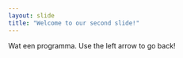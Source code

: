 ```yaml
---
layout: slide
title: "Welcome to our second slide!"
---
```

Wat een programma.
Use the left arrow to go back!
